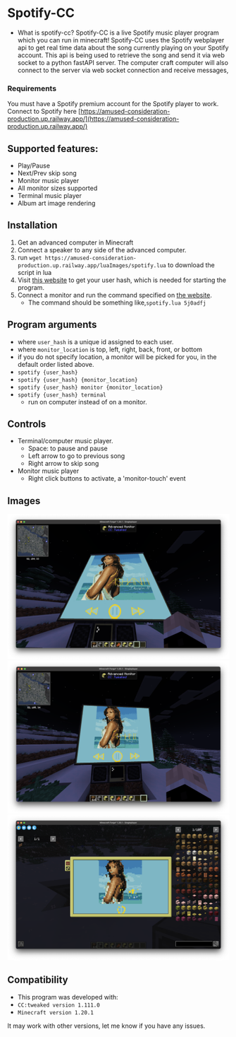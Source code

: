 # Spotify-CC
- What is spotify-cc?
Spotify-CC is a live Spotify music player program which you can run in minecraft!
Spotify-CC uses the Spotify webplayer api to get real time data about the song currently playing on your Spotify account. This api is being used to retrieve the song and send it via web socket to a python fastAPI server. The computer craft computer will also connect to the server via web socket connection and receive messages, 

### Requirements
You must have a Spotify premium account for the Spotify player to work.
Connect to Spotify here [https://amused-consideration-production.up.railway.app/](https://amused-consideration-production.up.railway.app/)

## Supported features:
- Play/Pause
- Next/Prev skip song
- Monitor music player
- All monitor sizes supported
- Terminal music player
- Album art image rendering

## Installation
1. Get an advanced computer in Minecraft
1. Connect a speaker to any side of the advanced computer.
2. run `wget https://amused-consideration-production.up.railway.app/luaImages/spotify.lua` to download the script in lua
3. Visit [this website](https://amused-consideration-production.up.railway.app) to get your user hash, which is needed for starting the program.
4. Connect a monitor and run the command specified on [the website](https://amused-consideration-production.up.railway.app/).
    - The command should be something like,`spotify.lua 5j0adfj`

## Program arguments
- where `user_hash` is a unique id assigned to each user.
- where `monitor_location` is top, left, right, back, front, or bottom
- if you do not specify location, a monitor will be picked for you, in the default order listed above.
- `spotify {user_hash}`
- `spotify {user_hash} {monitor_location}` 
- `spotify {user_hash} monitor {monitor_location}`
- `spotify {user_hash} terminal`
    - run on computer instead of on a monitor.

## Controls
- Terminal/computer music player.
    - Space: to pause and pause
    - Left arrow to go to previous song
    - Right arrow to skip song
- Monitor music player
    - Right click buttons to activate, a 'monitor-touch' event

## Images

![](<screenshots/big.png>)
![](<screenshots/medium.png>)
![](<screenshots/small.png>)

## Compatibility
- This program was developed with:
- `CC:tweaked version 1.111.0`
- `Minecraft version 1.20.1`

It may work with other versions, let me know if you have any issues.

